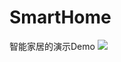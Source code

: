 # SmartHome
智能家居的演示Demo
![](https://github.com/wangkuntian/SmartHome/raw/master/imgae/IMG_0392.PNG)
